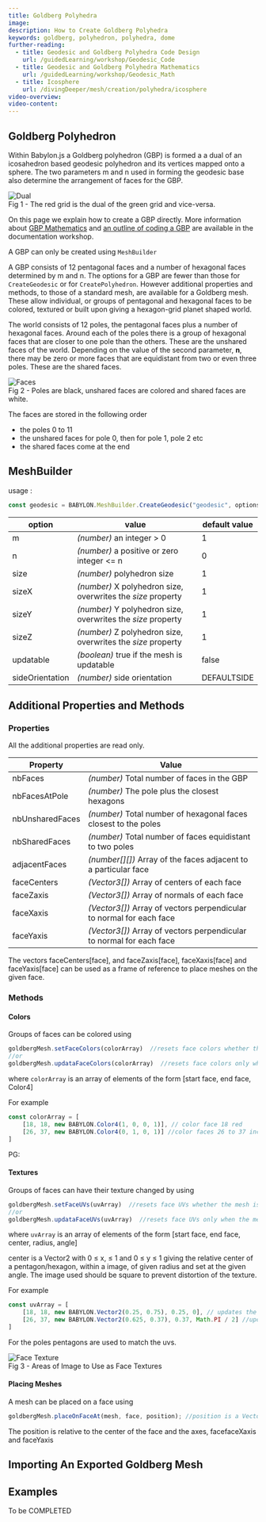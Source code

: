 ```yaml
---
title: Goldberg Polyhedra
image: 
description: How to Create Goldberg Polyhedra
keywords: goldberg, polyhedron, polyhedra, dome
further-reading:
  - title: Geodesic and Goldberg Polyhedra Code Design
    url: /guidedLearning/workshop/Geodesic_Code
  - title: Geodesic and Goldberg Polyhedra Mathematics
    url: /guidedLearning/workshop/Geodesic_Math
  - title: Icosphere
    url: /divingDeeper/mesh/creation/polyhedra/icosphere
video-overview:
video-content:
---
```


## Goldberg Polyhedron
Within Babylon.js a Goldberg polyhedron (GBP) is formed a a dual of an icosahedron based geodesic polyhedron and its vertices mapped onto a sphere. The two parameters m and n used in forming the geodesic base also determine the arrangement of faces for the GBP.

![Dual](/img/snippets/geo31.png)  
Fig 1 - The red grid is the dual of the green grid and vice-versa.

On this page we explain how to create a GBP directly. More information about [GBP Mathematics](/guidedLearning/workshop/Geodesic_Math) and [an outline of coding a GBP](/guidedLearning/workshop/Geodesic_Code) are available in the documentation workshop.

A GBP can only be created using ```MeshBuilder```

A GBP consists of 12 pentagonal faces and a number of hexagonal faces determined by m and n. The options for a GBP are fewer than those for ```CreateGeodesic``` or for ```CreatePolyhedron```. However additional properties and methods, to those of a standard mesh, are available for a Goldberg mesh. These allow individual, or groups of pentagonal and hexagonal faces to be colored, textured or built upon giving a hexagon-grid planet shaped world.

The world consists of 12 poles, the pentagonal faces plus a number of hexagonal faces. Around each of the poles there is a group of hexagonal faces that are closer to one pole than the others. These are the unshared faces of the world. Depending on the value of the second parameter, **n**, there may be zero or more faces that are equidistant from two or even three poles. These are the shared faces.

![Faces](/img/snippets/geo32.png)  
Fig 2 - Poles are black, unshared faces are colored and shared faces are white.

The faces are stored in the following order
* the poles 0 to 11
* the unshared faces for pole 0, then for pole 1, pole 2 etc
* the shared faces come at the end

## MeshBuilder

usage :

```javascript
const geodesic = BABYLON.MeshBuilder.CreateGeodesic("geodesic", options, scene); //scene is optional and defaults to the current scene
```

| option          | value                                                                                              | default value                    |
| --------------- | -------------------------------------------------------------------------------------------------- | -------------------------------- |
| m               | _(number)_ an integer > 0                                                                          | 1                                |
| n               | _(number)_ a positive or zero integer <= n                                                         | 0                                |
| size            | _(number)_ polyhedron size                                                                         | 1                                |
| sizeX           | _(number)_ X polyhedron size, overwrites the _size_ property                                       | 1                                |
| sizeY           | _(number)_ Y polyhedron size, overwrites the _size_ property                                       | 1                                |
| sizeZ           | _(number)_ Z polyhedron size, overwrites the _size_ property                                       | 1                                |
| updatable       | _(boolean)_ true if the mesh is updatable                                                          | false                            |
| sideOrientation | _(number)_ side orientation                                                                        | DEFAULTSIDE                      |


## Additional Properties and Methods
### Properties

All the additional properties are read only.

| Property        | Value                                  |
| ------------------- | --------------------------------------------------------------------------- |
| nbFaces             | _(number)_ Total number of faces in the GBP                                 |
| nbFacesAtPole       | _(number)_ The pole plus the closest hexagons                               |
| nbUnsharedFaces     | _(number)_ Total number of hexagonal faces closest to the poles             |
| nbSharedFaces       | _(number)_ Total number of faces equidistant to two poles                   |
| adjacentFaces       | _(number[][])_ Array of the faces adjacent to a particular face             |
| faceCenters         | _(Vector3[])_ Array of centers of each face                                 |
| faceZaxis           | _(Vector3[])_ Array of normals of each face                                 |
| faceXaxis           | _(Vector3[])_ Array of vectors perpendicular to normal for each face        |
| faceYaxis           | _(Vector3[])_ Array of vectors perpendicular to normal for each face        |

The vectors faceCenters[face], and faceZaxis[face], faceXaxis[face] and faceYaxis[face] can be used as a frame of reference to place meshes on the given face.

### Methods

#### Colors
Groups of faces can be colored using

```javascript
goldbergMesh.setFaceColors(colorArray)  //resets face colors whether the mesh is updatable or not
//or
goldbergMesh.updataFaceColors(colorArray)  //resets face colors only when the mesh is updatable
```

where ```colorArray``` is an array of elements of the form [start face, end face, Color4]

For example
```javascript
const colorArray = [
    [18, 18, new BABYLON.Color4(1, 0, 0, 1)], // color face 18 red
    [26, 37, new BABYLON.Color4(0, 1, 0, 1)] //color faces 26 to 37 inclusive green
]
```

PG: <Playground id="#A8VZGP#1" title="Color Faces" description="Coloring individual faces"/> 

#### Textures
Groups of faces can have their texture changed by using

```javascript
goldbergMesh.setFaceUVs(uvArray)  //resets face UVs whether the mesh is updatable or not
//or
goldbergMesh.updataFaceUVs(uvArray)  //resets face UVs only when the mesh is updatable
```

where ```uvArray``` is an array of elements of the form [start face, end face, center, radius, angle]

center is a Vector2 with 0 &le; x, &le; 1 and 0 &le; y &le; 1 giving the relative center of a pentagon/hexagon, within a image,  of given radius and set at the given angle. The image used should be square to prevent distortion of the texture.

For example
```javascript
const uvArray = [
    [18, 18, new BABYLON.Vector2(0.25, 0.75), 0.25, 0], // updates the uvs for face 18 to match the vertices of the green hexagon in Fig 3
    [26, 37, new BABYLON.Vector2(0.625, 0.37), 0.37, Math.PI / 2] //updates the uvs for faces 26 to 37 to match the vertices of the red hexagon in Fig 3
]
```
For the poles pentagons are used to match the uvs.

![Face Texture](/img/snippets/geo33.png)  
Fig 3 - Areas of Image to Use as Face Textures

#### Placing Meshes
A mesh can be placed on a face using

```javascript
goldbergMesh.placeOnFaceAt(mesh, face, position); //position is a Vector3
```

The position is relative to the center of the face and the axes, facefaceXaxis and faceYaxis



## Importing An Exported Goldberg Mesh

## Examples

To be COMPLETED

